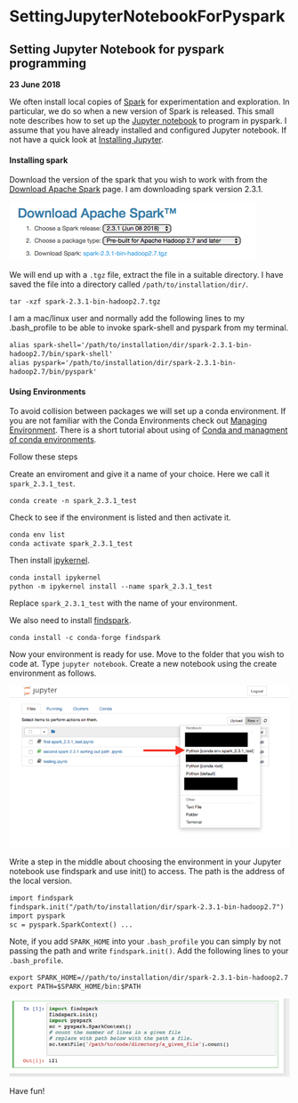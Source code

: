 # SettingJupyterNotebookForPyspark


<a name="note02"></a>  Setting Jupyter Notebook for pyspark programming
-------------------------------------------------------------------------
**23 June 2018**

We often install local copies of [Spark](spark.apache.org) for experimentation and exploration. In particular, we do so when a new version of Spark is released. This small note describes how to set up the [Jupyter notebook](http://jupyter.org) to program in pyspark. I assume that you have already installed and configured Jupyter notebook. If not have a quick look at [Installing Jupyter](http://jupyter.org/install).

#### Installing spark

Download the version of the spark that you wish to work with from the [Download Apache Spark](https://spark.apache.org/downloads.html) page. I am downloading spark version 2.3.1.

![Spark 2.3.1 download page](img/notes/note02/spark2.3.1.png)


We will end up with a ```.tgz``` file, extract the file in a suitable directory. I have saved the file
into a directory called ```/path/to/installation/dir/```.

```
tar -xzf spark-2.3.1-bin-hadoop2.7.tgz
```


 I am a mac/linux user and normally add the following lines to my .bash_profile to be able to invoke spark-shell and pyspark from my terminal.

```
alias spark-shell='/path/to/installation/dir/spark-2.3.1-bin-hadoop2.7/bin/spark-shell'
alias pyspark='/path/to/installation/dir/spark-2.3.1-bin-hadoop2.7/bin/pyspark'
```


#### Using Environments
To avoid collision between packages we will set up a conda environment. If you are not familiar with the Conda Environments check out [Managing Environment](https://conda.io/docs/user-guide/tasks/manage-environments.html). There is a short tutorial about using of [Conda and managment of conda  environments](https://conda.io/docs/user-guide/getting-started.html).

Follow these steps

Create an enviroment and give it a name of your choice.
Here we call it ```spark_2.3.1_test```.

```
conda create -n spark_2.3.1_test
```

Check to see if the environment is listed and then activate it.

```
conda env list
conda activate spark_2.3.1_test
```

Then install [ipykernel](https://anaconda.org/anaconda/ipykernel).

```
conda install ipykernel
python -m ipykernel install --name spark_2.3.1_test
```

Replace ```spark_2.3.1_test``` with the name of your environment.



We also need to install [findspark](https://anaconda.org/conda-forge/findspark).

```
conda install -c conda-forge findspark
```

Now your environment is ready for use. Move to the folder that you wish to
code at. Type ```jupyter notebook```. Create a new notebook using the
create environment as follows.

![Creating a new notebook using spark_2.3.1_test](img/notes/note02/newproj.png)

Write a step in the middle about choosing the environment in your Jupyter notebook
use findspark and use init() to access. The path is the address of the local version. 

```
import findspark
findspark.init("/path/to/installation/dir/spark-2.3.1-bin-hadoop2.7")
import pyspark
sc = pyspark.SparkContext() ...
```

Note, if you add ```SPARK_HOME``` into your ```.bash_profile``` you can simply
by not passing the path and  write ```findspark.init()```. Add the following lines to your ```.bash_profile```.

```
export SPARK_HOME=//path/to/installation/dir/spark-2.3.1-bin-hadoop2.7
export PATH=$SPARK_HOME/bin:$PATH
```

![Running spark](img/notes/note02/initnopath.png)

Have fun!

